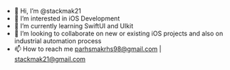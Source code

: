 - 👋 Hi, I’m @stackmak21
- 👀 I’m interested in iOS Development
- 🌱 I’m currently learning SwiftUI and UIkit
- 💞️ I’m looking to collaborate on new or existing iOS projects and also on industrial automation process
- 📫 How to reach me parhsmakrhs98@gmail.com | stackmak21@gmail.com


<!---
stackmak21/stackmak21 is a ✨ special ✨ repository because its `README.md` (this file) appears on your GitHub profile.
You can click the Preview link to take a look at your changes.
--->
